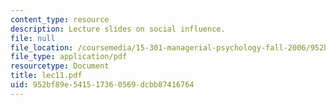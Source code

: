 ```yaml
---
content_type: resource
description: Lecture slides on social influence.
file: null
file_location: /coursemedia/15-301-managerial-psychology-fall-2006/952bf89e541517360569dcbb87416764_lec11.pdf
file_type: application/pdf
resourcetype: Document
title: lec11.pdf
uid: 952bf89e-5415-1736-0569-dcbb87416764
---
```

